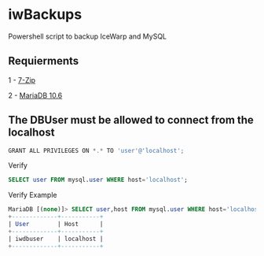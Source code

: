 # iwBackups
Powershell script to backup IceWarp and MySQL
## Requierments
1 - [7-Zip](https://www.7-zip.org/download.html)

2 - [MariaDB 10.6](https://mariadb.org/download)

## The DBUser must be allowed to connect from the localhost
```powershell
GRANT ALL PRIVILEGES ON *.* TO 'user'@'localhost';
```

Verify  
```sql
SELECT user FROM mysql.user WHERE host='localhost';
```

Verify Example
```sql
MariaDB [(none)]> SELECT user,host FROM mysql.user WHERE host='localhost'; 
+-------------+-----------+
| User        | Host      |
+-------------+-----------+
| iwdbuser    | localhost |
+-------------+-----------+
```

